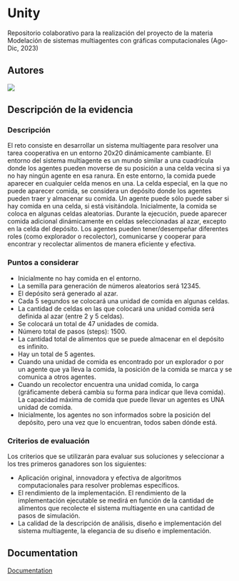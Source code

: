 # Unity

Repositorio colaborativo para la realización del proyecto de la materia Modelación de sistemas multiagentes con gráficas computacionales (Ago-Dic, 2023)

## Autores

<a href="https://github.com/dvegaa20/Unity/graphs/contributors">
  <img src="https://contrib.rocks/image?repo=dvegaa20/Unity" />
</a>

## Descripción de la evidencia

### Descripción
El reto consiste en desarrollar un sistema multiagente para resolver una tarea cooperativa en un entorno 20x20 dinámicamente cambiante. El entorno del sistema multiagente es un mundo similar a una cuadrícula donde los agentes pueden moverse de su posición a una celda vecina si ya no hay ningún agente en esa ranura. En este entorno, la comida puede aparecer en cualquier celda menos en una. La celda especial, en la que no puede aparecer comida, se considera un depósito donde los agentes pueden traer y almacenar su comida. Un agente puede sólo puede saber si hay comida en una celda, si está visitándola. Inicialmente, la comida se coloca en algunas celdas aleatorias. Durante la ejecución, puede aparecer comida adicional dinámicamente en celdas seleccionadas al azar, excepto en la celda del depósito. Los agentes pueden tener/desempeñar diferentes roles (como explorador o recolector), comunicarse y cooperar para encontrar y recolectar alimentos de manera eficiente y efectiva.

### Puntos a considerar
- Inicialmente no hay comida en el entorno.
- La semilla para generación de números aleatorios será 12345.
- El depósito será generado al azar.
- Cada 5 segundos se colocará una unidad de comida en algunas celdas.
- La cantidad de celdas en las que colocará una unidad comida será definida al azar (entre 2 y 5 celdas).
- Se colocará un total de 47 unidades de comida.
- Número total de pasos (steps): 1500.
- La cantidad total de alimentos que se puede almacenar en el depósito es infinito.
- Hay un total de 5 agentes.
- Cuando una unidad de comida es encontrado por un explorador o por un agente que ya lleva la comida, la posición de la comida se marca y se comunica a otros agentes.
- Cuando un recolector encuentra una unidad comida, lo carga (gráficamente deberá cambia su forma para indicar que lleva comida). La capacidad máxima de comida que puede llevar un agentes es UNA unidad de comida.
- Inicialmente, los agentes no son informados sobre la posición del depósito, pero una vez que lo encuentran, todos saben dónde está.

### Criterios de evaluación
Los criterios que se utilizarán para evaluar sus soluciones y seleccionar a los tres primeros ganadores son los siguientes:
- Aplicación original, innovadora y efectiva de algoritmos computacionales para resolver problemas específicos.
- El rendimiento de la implementación. El rendimiento de la implementación ejecutable se medirá en función de la cantidad de alimentos que recolecte el sistema multiagente en una cantidad de pasos de simulación.
- La calidad de la descripción de análisis, diseño e implementación del sistema multiagente, la elegancia de su diseño e implementación.

## Documentation

[Documentation](https://linktodocumentation)


